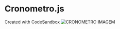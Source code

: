 # Cronometro.js
Created with CodeSandbox
![CRONOMETRO IMAGEM](https://user-images.githubusercontent.com/103389971/210234697-e22ccbb5-c6f9-4d60-a195-e127f853e991.png)
